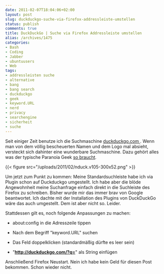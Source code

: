 ```yaml
---
date: 2011-02-07T18:04:06+02:00
layout: post
slug: duckduckgo-suche-via-firefox-addressleiste-umstellen
status: publish
comments: true
title: DuckDuckGo | Suche via Firefox Addressleiste umstellen
alias: /archives/1475
categories:
- Bash
- Coding
- Jabber
- ubuntuusers
- Web
tags:
- addressleisten suche
- alternative
- bang
- bang search
- duckduckgo
- geek
- keyword.URL
- nerd
- privacy
- searchengine
- sicherheit
- suche
---
```


Seit einiger Zeit benutze ich die Suchmaschine [duckduckgo.com ](http://duckduckgo.com ). Wenn man von dem völlig bescheuerten Namen und dem Logo mal absieht, versteckt sich dahinter eine wunderbare Suchmaschine. Dazu gehört alles was der typische Paranoia Geek [so braucht](http://duckduckgo.com/goodies.html).

{{< figure src="/uploads/2011/02/nduck.v105-300x52.png" >}}

Um jetzt zum Punkt zu kommen: Meine Standardsuchleiste habe ich via Plugin schon auf Duckduckgo umgestellt. Ich habe aber die blöde Angewohnheit meine Suchanfrage einfach direkt in die Suchleiste des Firefox zu schreiben. Bisher wurde mir das immer brav von Google beantwortet. Ich dachte mit der Installation des Plugins von DuckDuckGo wäre das auch umgestellt. Dem ist aber nicht so. Leider.

Stattdessen gilt es, noch folgende Anpassungen zu machen:



	
  * about:config in die Adresszeile tippen

	
  * Nach dem Begriff "keyword.URL" suchen

	
  * Das Feld doppelklicken (standardmäßig dürfte es leer sein)

	
  * "**http://duckduckgo.com/?q=**" als String einfügen


Anschließend Firefox Neustart. Nein ich habe kein Geld für diesen Post bekommen. Schon wieder nicht.
